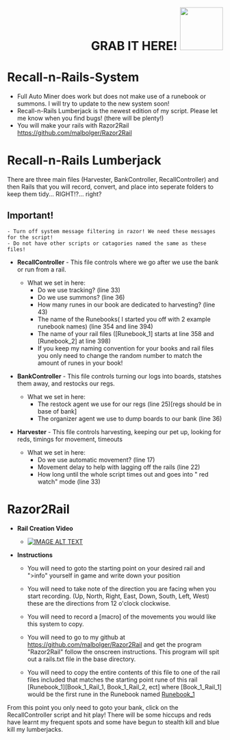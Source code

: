 <div id="header" align="right">
	<h1>
  		GRAB IT HERE! <img src="https://s3.envato.com/files/148177745/Still.jpg" width="100"/>
	</h1>
</div>

# Recall-n-Rails-System   
- Full Auto Miner does work but does not make use of a runebook or summons. I will try to update to the new system soon!
- Recall-n-Rails Lumberjack is the newest edition of my script. Please let me know when you find bugs! (there will be plenty!)
- You will make your rails with Razor2Rail https://github.com/malbolger/Razor2Rail

# Recall-n-Rails Lumberjack
There are three main files (Harvester, BankController, RecallController) and then Rails that you will record, convert, and place into seperate folders to keep them tidy... RIGHT!?... right?

## **Important!** ##
	- Turn off system message filtering in razor! We need these messages for the script!
	- Do not have other scripts or catagories named the same as these files!
	
- **RecallController** - This file controls where we go after we use the bank or run from a rail.
	- What we set in here:
		- Do we use tracking? (line 33)
		- Do we use summons? (line 36)
		- How many runes in our book are dedicated to harvesting? (line 43)
		- The name of the Runebooks( I started you off with 2 example runebook names) (line 354 and line 394)
		- The name of your rail files ([Runebook_1] starts at line 358 and [Runebook_2] at line 398)
		- If you keep my naming convention for your books and rail files you only need to change the random number to match the amount of runes in your book!

- **BankController** - This file controls turning our logs into boards, statshes them away, and restocks our regs.
	- What we set in here:
		- The restock agent we use for our regs (line 25)[regs should be in base of bank]
		- The organizer agent we use to dump boards to our bank (line 36)

- **Harvester** - This file controls harvesting, keeping our pet up, looking for reds, timings for movement, timeouts
	- What we set in here:
		- Do we use automatic movement? (line 17)
		- Movement delay to help with lagging off the rails (line 22)
		- How long until the whole script times out and goes into " red watch" mode (line 33)

# Razor2Rail

- **Rail Creation Video**
	- [![IMAGE ALT TEXT](https://user-images.githubusercontent.com/11452884/167266722-cae5765e-c830-42ac-aa7f-83e71f90dbd1.jpg)](https://www.youtube.com/watch?v=xAIKKuQ62sI "Rail Creation for Razor2Rail")

- **Instructions**
	- You will need to goto the starting point on your desired rail and ">info" yourself in game and write down your position

	- You will need to take note of the direction you are facing when you start recording. (Up, North, Right, East, Down, South, Left, West) these are the directions from 12 o'clock clockwise.

	- You will need to record a [macro] of the movements you would like this system to copy. 

	- You will need to go to my github at https://github.com/malbolger/Razor2Rail and get the program "Razor2Rail" follow the onscreen instructions. This program will spit out a rails.txt file in the base directory. 

	- You will need to copy the entire contents of this file to one of the rail files included that matches the starting point rune of this rail [Runebook_1][Book_1_Rail_1, Book_1_Rail_2, ect] where [Book_1_Rail_1] would be the first rune in the Runebook named [Runebook_1](default)

From this point you only need to goto your bank, click on the RecallController script and hit play! There will be some hiccups and reds have learnt my frequent spots and some have begun to stealth kill and blue kill my lumberjacks.
